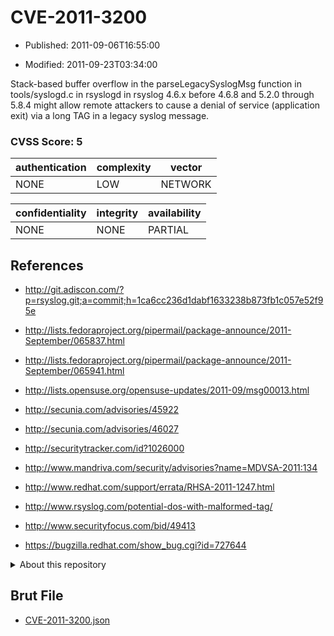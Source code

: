 # CVE-2011-3200

- Published: 2011-09-06T16:55:00

- Modified: 2011-09-23T03:34:00

Stack-based buffer overflow in the parseLegacySyslogMsg function in tools/syslogd.c in rsyslogd in rsyslog 4.6.x before 4.6.8 and 5.2.0 through 5.8.4 might allow remote attackers to cause a denial of service (application exit) via a long TAG in a legacy syslog message.

### CVSS Score: **5**

| authentication | complexity | vector |
| --- | --- | --- |
| NONE | LOW | NETWORK |

| confidentiality | integrity | availability |
| --- | --- | --- |
| NONE | NONE | PARTIAL |

## References

* http://git.adiscon.com/?p=rsyslog.git;a=commit;h=1ca6cc236d1dabf1633238b873fb1c057e52f95e

* http://lists.fedoraproject.org/pipermail/package-announce/2011-September/065837.html

* http://lists.fedoraproject.org/pipermail/package-announce/2011-September/065941.html

* http://lists.opensuse.org/opensuse-updates/2011-09/msg00013.html

* http://secunia.com/advisories/45922

* http://secunia.com/advisories/46027

* http://securitytracker.com/id?1026000

* http://www.mandriva.com/security/advisories?name=MDVSA-2011:134

* http://www.redhat.com/support/errata/RHSA-2011-1247.html

* http://www.rsyslog.com/potential-dos-with-malformed-tag/

* http://www.securityfocus.com/bid/49413

* https://bugzilla.redhat.com/show_bug.cgi?id=727644

<details>
<summary>About this repository</summary> 

  This repository is part of the project [Live Hack CVE](https://github.com/Live-Hack-CVE). Main website can be found [www.live-hack.org](https://www.live-hack.org) 
  
  Made by [Sn0wAlice](https://github.com/Sn0wAlice) for the people that care about security and need to have a feed of the latest CVEs. Hope you enjoy it, don't forget to star the repo and follow me on [Twitter](https://twitter.com/Sn0wAlice) and [Github](https://github.com/Sn0wAlice). And that is my [personnal website](https://www.alice-snow.me/)

  - [Home Page](https://github.com/Live-Hack-CVE)
  - [Framework](https://github.com/Live-Hack-CVE/cve-framework)
  - [CVE database](https://github.com/Live-Hack-CVE/full_database)
  - [Changelog](https://github.com/Live-Hack-CVE/Changelog)
</details>

## Brut File

* [CVE-2011-3200.json](https://raw.githubusercontent.com/Live-Hack-CVE/full_database/main/cves/2011/CVE-2011-3200.json)

